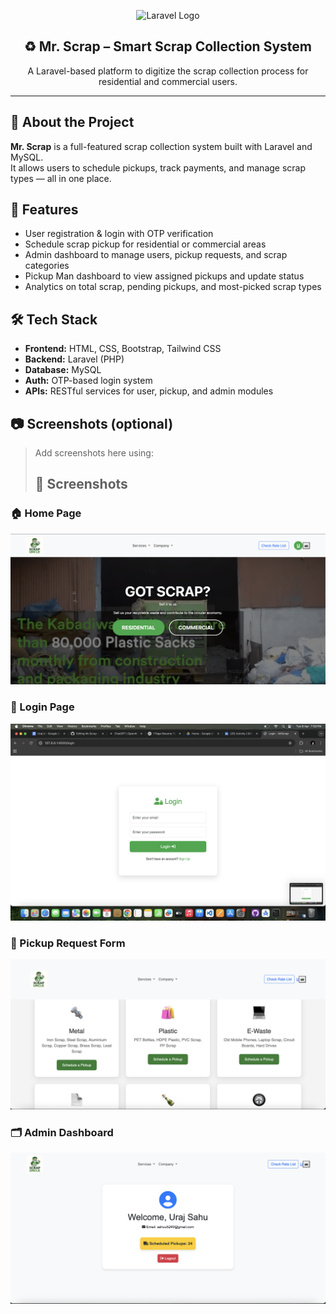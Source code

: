<p align="center">
  <img src="https://raw.githubusercontent.com/laravel/art/master/logo-lockup/5%20SVG/2%20CMYK/1%20Full%20Color/laravel-logolockup-cmyk-red.svg" width="300" alt="Laravel Logo">
</p>

<h2 align="center">♻️ Mr. Scrap – Smart Scrap Collection System</h2>

<p align="center">
  A Laravel-based platform to digitize the scrap collection process for residential and commercial users.
</p>

---

## 🚀 About the Project

**Mr. Scrap** is a full-featured scrap collection system built with Laravel and MySQL.  
It allows users to schedule pickups, track payments, and manage scrap types — all in one place.

## 🧩 Features

- User registration & login with OTP verification  
- Schedule scrap pickup for residential or commercial areas  
- Admin dashboard to manage users, pickup requests, and scrap categories  
- Pickup Man dashboard to view assigned pickups and update status  
- Analytics on total scrap, pending pickups, and most-picked scrap types  

## 🛠️ Tech Stack

- **Frontend:** HTML, CSS, Bootstrap, Tailwind CSS  
- **Backend:** Laravel (PHP)  
- **Database:** MySQL  
- **Auth:** OTP-based login system  
- **APIs:** RESTful services for user, pickup, and admin modules  

## 📷 Screenshots (optional)

> Add screenshots here using:
> ## 📸 Screenshots

### 🏠 Home Page
![Home Page](app/screenshot/home.png)

### 🔐 Login Page
![Login Page](app/screenshot/login.png)

### 🧾 Pickup Request Form
![Pickup Form](app/screenshot/r.png)

### 🗂️ Admin Dashboard
![profile](app/screenshot/profile.png)

